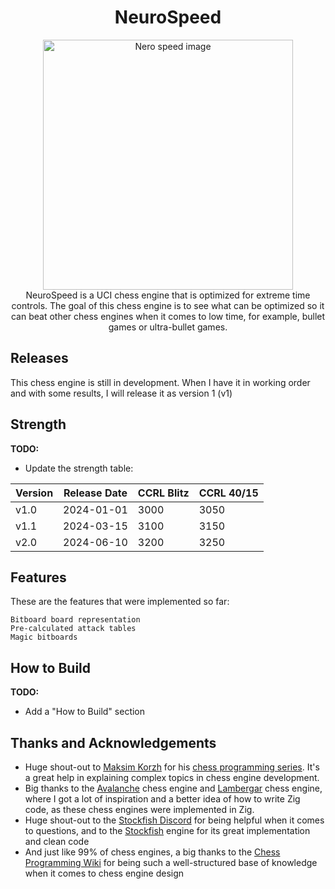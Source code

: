 <div align="center">
    <h1>NeuroSpeed</h1>
    <img src="https://github.com/lovc21/NeroSpeed/blob/main/.docs/img/nerospeed.jpg"
         width="400" height="400" alt="Nero speed image">
</div>

<div align="center">
NeuroSpeed is a UCI chess engine that is optimized for extreme time controls. The goal of this chess engine is to see what can be optimized so it can beat other chess engines when it comes to low time, for example, bullet games or ultra-bullet games.
</div>

## Releases

This chess engine is still in development. When I have it in working order and with some results, I will release it as version 1 (v1)

## Strength

**TODO:**

- Update the strength table:

| Version | Release Date | CCRL Blitz | CCRL 40/15 |
|---------|--------------|------------|------------|
| v1.0    | 2024-01-01   | 3000       | 3050       |
| v1.1    | 2024-03-15   | 3100       | 3150       |
| v2.0    | 2024-06-10   | 3200       | 3250       |

## Features

  These are the features that were implemented so far:

    Bitboard board representation 
    Pre-calculated attack tables 
    Magic bitboards

## How to Build

**TODO:**

- Add a "How to Build" section

## Thanks and Acknowledgements

- Huge shout-out to [Maksim Korzh](https://github.com/maksimKorzh) for his [chess programming series](https://www.youtube.com/playlist?list=PLmN0neTso3Jxh8ZIylk74JpwfiWNI76Cs). It's a great help in explaining complex topics in chess engine development.
- Big thanks to the [Avalanche](https://github.com/SnowballSH/Avalanche) chess engine and [Lambergar](https://github.com/jabolcni/Lambergar) chess engine, where I got a lot of inspiration and a better idea of how to write Zig code, as these chess engines were implemented in Zig.
- Huge shout-out to the [Stockfish Discord](https://discord.com/invite/GWDRS3kU6R) for being helpful when it comes to questions, and to the [Stockfish](https://github.com/official-stockfish/Stockfish) engine for its great implementation and clean code
- And just like 99% of chess engines, a big thanks to the [Chess Programming Wiki](https://www.chessprogramming.org/Main_Page) for being such a well-structured base of knowledge when it comes to chess engine design
